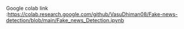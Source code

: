 Google colab link :https://colab.research.google.com/github/VasuDhiman08/Fake-news-detection/blob/main/Fake_news_Detection.ipynb
